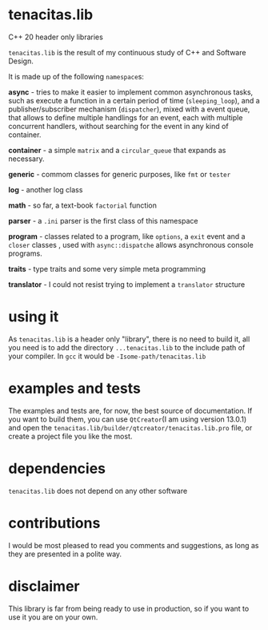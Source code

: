 # tenacitas.lib
C++ 20 header only libraries


`tenacitas.lib` is the result of my continuous study of C++ and Software Design.

It is made up of the following `namespace`s:


**async** - tries to make it easier to implement common asynchronous tasks, such as execute a function in a certain period of time (`sleeping_loop`), and a publisher/subscriber mechanism (`dispatcher`), mixed with a event queue, that allows to define multiple handlings for an event, each with multiple concurrent handlers, without searching for the event in any kind of container.

**container** - a simple `matrix` and a `circular_queue` that expands as necessary.

**generic** - commom classes for generic purposes, like `fmt` or `tester`

**log** - another log class

**math** - so far, a text-book `factorial` function

**parser** - a `.ini` parser is the first class of this namespace

**program** - classes related to a program, like `options`, a `exit` event and a `closer` classes , used with `async::dispatche` allows asynchronous console programs.

**traits** - type traits and some very simple meta programming

**translator** - I could not resist trying to implement a `translator` structure


# using it
As `tenacitas.lib` is a header only "library", there is no need to build it, all you need is to add the directory `...tenacitas.lib` to the include path of your compiler. In `gcc` it would be `-Isome-path/tenacitas.lib`

# examples and tests
The examples and tests are, for now, the best source of documentation. If you want to build them, you can use `QtCreator`(I am using version 13.0.1) and open the `tenacitas.lib/builder/qtcreator/tenacitas.lib.pro` file, or create a project file you like the most.

# dependencies
`tenacitas.lib` does not depend on any other software

# contributions
I would be most pleased to read you comments and suggestions, as long as they are presented in a polite way.

# disclaimer
This library is far from being ready to use in production, so if you want to use it you are on your own.